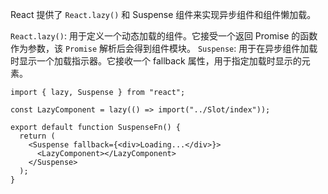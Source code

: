 React 提供了 `React.lazy()` 和 Suspense 组件来实现异步组件和组件懒加载。

`React.lazy()`: 用于定义一个动态加载的组件。它接受一个返回 Promise 的函数作为参数，该 `Promise` 解析后会得到组件模块。
`Suspense`: 用于在异步组件加载时显示一个加载指示器。它接收一个 fallback 属性，用于指定加载时显示的元素。

```tsx
import { lazy, Suspense } from "react";

const LazyComponent = lazy(() => import("../Slot/index"));

export default function SuspenseFn() {
  return (
    <Suspense fallback={<div>Loading...</div>}>
      <LazyComponent></LazyComponent>
    </Suspense>
  );
}
```
